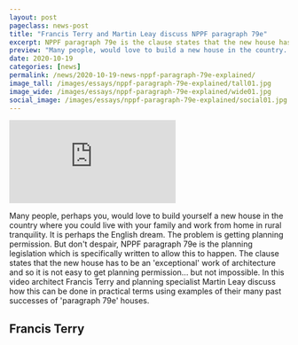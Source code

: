```yaml
---
layout: post
pageclass: news-post
title: "Francis Terry and Martin Leay discuss NPPF paragraph 79e"
excerpt: NPPF paragraph 79e is the clause states that the new house has to be an 'exceptional' work of architecture. In this video architect Francis Terry and planning specialist Martin Leay discuss how this can be done in practical terms.
preview: "Many people, would love to build a new house in the country. The problem is getting planning permission. But don't despair, NPPF paragraph 79e is the planning legislation which is specifically written to allow this to happen. In this video architect Francis Terry and planning specialist Martin Leay discuss how this can be done in practical terms using examples of their many past successes of 'paragraph 79e' houses."
date: 2020-10-19
categories: [news]
permalink: /news/2020-10-19-news-nppf-paragraph-79e-explained/
image_tall: /images/essays/nppf-paragraph-79e-explained/tall01.jpg
image_wide: /images/essays/nppf-paragraph-79e-explained/wide01.jpg
social_image: /images/essays/nppf-paragraph-79e-explained/social01.jpg
---
```


<div class="videoWrapper">
	<iframe src="https://www.youtube.com/embed/QIxlxSUJ8F8" frameborder="0" allow="autoplay; encrypted-media" allowfullscreen></iframe>
</div>

Many people, perhaps you, would love to build yourself a new house in the country where you could live with your family and work from home in rural tranquility. It is perhaps the English dream. The problem is getting planning permission. But don't despair, NPPF paragraph 79e is the planning legislation which is specifically written to allow this to happen. The clause states that the new house has to be an 'exceptional' work of architecture and so it is not easy to get planning permission... but not impossible. In this video architect Francis Terry and planning specialist Martin Leay discuss how this can be done in practical terms using examples of their many past successes of 'paragraph 79e' houses.

## Francis Terry<br/><br/>
